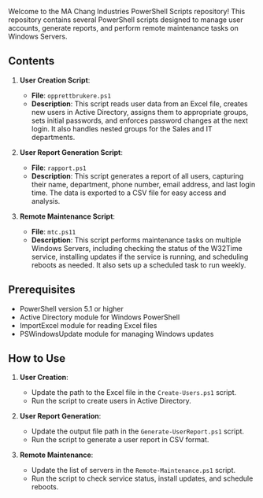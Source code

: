Welcome to the MA Chang Industries PowerShell Scripts repository! This repository contains several PowerShell scripts designed to manage user accounts, generate reports, and perform remote maintenance tasks on Windows Servers.

## Contents

1. **User Creation Script**: 
   - **File**: `opprettbrukere.ps1`
   - **Description**: This script reads user data from an Excel file, creates new users in Active Directory, assigns them to appropriate groups, sets initial passwords, and enforces password changes at the next login. It also handles nested groups for the Sales and IT departments.
   
2. **User Report Generation Script**: 
   - **File**: `rapport.ps1`
   - **Description**: This script generates a report of all users, capturing their name, department, phone number, email address, and last login time. The data is exported to a CSV file for easy access and analysis.

3. **Remote Maintenance Script**: 
   - **File**: `mtc.ps11`
   - **Description**: This script performs maintenance tasks on multiple Windows Servers, including checking the status of the W32Time service, installing updates if the service is running, and scheduling reboots as needed. It also sets up a scheduled task to run weekly.

## Prerequisites

- PowerShell version 5.1 or higher
- Active Directory module for Windows PowerShell
- ImportExcel module for reading Excel files
- PSWindowsUpdate module for managing Windows updates

## How to Use

1. **User Creation**:
   - Update the path to the Excel file in the `Create-Users.ps1` script.
   - Run the script to create users in Active Directory.

2. **User Report Generation**:
   - Update the output file path in the `Generate-UserReport.ps1` script.
   - Run the script to generate a user report in CSV format.

3. **Remote Maintenance**:
   - Update the list of servers in the `Remote-Maintenance.ps1` script.
   - Run the script to check service status, install updates, and schedule reboots.
